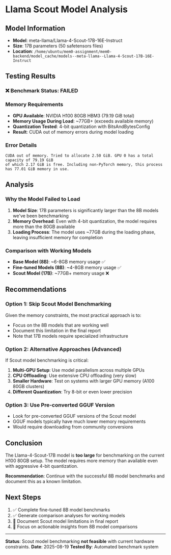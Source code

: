 # Llama Scout Model Analysis

## Model Information
- **Model**: meta-llama/Llama-4-Scout-17B-16E-Instruct
- **Size**: 17B parameters (50 safetensors files)
- **Location**: `/home/ubuntu/mem0-assignment/mem0-backend/model_cache/models--meta-llama--Llama-4-Scout-17B-16E-Instruct`

## Testing Results

### ❌ Benchmark Status: **FAILED**

### Memory Requirements
- **GPU Available**: NVIDIA H100 80GB HBM3 (79.19 GiB total)
- **Memory Usage During Load**: ~77GB+ (exceeds available memory)
- **Quantization Tested**: 4-bit quantization with BitsAndBytesConfig
- **Result**: CUDA out of memory errors during model loading

### Error Details
```
CUDA out of memory. Tried to allocate 2.50 GiB. GPU 0 has a total capacity of 79.19 GiB 
of which 2.17 GiB is free. Including non-PyTorch memory, this process has 77.01 GiB memory in use.
```

## Analysis

### Why the Model Failed to Load
1. **Model Size**: 17B parameters is significantly larger than the 8B models we've been benchmarking
2. **Memory Overhead**: Even with 4-bit quantization, the model requires more than the 80GB available
3. **Loading Process**: The model uses ~77GB during the loading phase, leaving insufficient memory for completion

### Comparison with Working Models
- **Base Model (8B)**: ~6-8GB memory usage ✅
- **Fine-tuned Models (8B)**: ~4-8GB memory usage ✅  
- **Scout Model (17B)**: ~77GB+ memory usage ❌

## Recommendations

### Option 1: Skip Scout Model Benchmarking
Given the memory constraints, the most practical approach is to:
- Focus on the 8B models that are working well
- Document this limitation in the final report
- Note that 17B models require specialized infrastructure

### Option 2: Alternative Approaches (Advanced)
If Scout model benchmarking is critical:
1. **Multi-GPU Setup**: Use model parallelism across multiple GPUs
2. **CPU Offloading**: Use extensive CPU offloading (very slow)
3. **Smaller Hardware**: Test on systems with larger GPU memory (A100 80GB clusters)
4. **Different Quantization**: Try 8-bit or even lower precision

### Option 3: Use Pre-converted GGUF Version
- Look for pre-converted GGUF versions of the Scout model
- GGUF models typically have much lower memory requirements
- Would require downloading from community conversions

## Conclusion

The Llama-4-Scout-17B model is **too large** for benchmarking on the current H100 80GB setup. The model requires more memory than available even with aggressive 4-bit quantization.

**Recommendation**: Continue with the successful 8B model benchmarks and document this as a known limitation.

## Next Steps

1. ✅ Complete fine-tuned 8B model benchmarks  
2. ✅ Generate comparison analyses for working models
3. 📝 Document Scout model limitations in final report
4. 🎯 Focus on actionable insights from 8B model comparisons

---

**Status**: Scout model benchmarking **not feasible** with current hardware constraints.
**Date**: 2025-08-19
**Tested By**: Automated benchmark system
